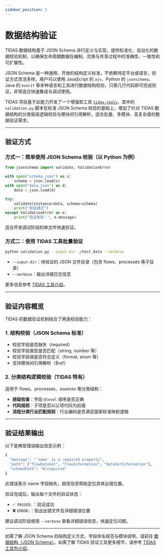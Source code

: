 ```yaml
---
sidebar_position: 3
---
```


# 数据结构验证

TIDAS 数据结构基于 JSON Schema 进行定义与实现，提供标准化、自动化的数据校验机制，以确保生命周期数据在编制、交换与共享过程中的准确性、一致性和可扩展性。

JSON Schema 是一种通用、开放的结构定义标准，不依赖特定平台或语言，验证方式灵活多样。用户可以使用 JavaScript 的 `ajv`、Python 的 `jsonschema`、Java 的 `everit` 等多种语言和工具进行数据结构校验，只需几行代码即可完成验证，非常适合快速集成与调试使用。

TIDAS 项目基于此能力开发了一个增强型工具 [`tidas-tools`](https://github.com/tiangong-lca/tidas-tools)，其中的 `validation.py` 脚本在标准 JSON Schema 校验的基础上，增加了针对 TIDAS 数据结构的分类层级逻辑校验与模块间引用解析，适合批量、多模块、高复杂度的数据验证需求。

---

## 验证方式

### 方式一：简单使用 JSON Schema 校验（以 Python 为例）

```python
from jsonschema import validate, ValidationError

with open("schema.json") as s:
    schema = json.load(s)
with open("data.json") as d:
    data = json.load(d)

try:
    validate(instance=data, schema=schema)
    print("验证通过")
except ValidationError as e:
    print("验证失败：", e.message)
```

适合开发调试阶段的单文件快速验证。

### 方式二：使用 TIDAS 工具批量验证

```bash
python validation.py --input-dir ./test_data --verbose
```

- `--input-dir`：待验证的 JSON 文件目录（包含 flows、processes 等子目录）
- `--verbose`：输出详细日志信息

更多信息参考 [TIDAS 工具介绍](/docs/category/tidas-tool)。

---

## 验证内容概览

TIDAS 的数据验证机制结合了两类校验能力：

### 1. 结构校验（JSON Schema 标准）

- 校验字段是否缺失（required）
- 校验字段类型是否匹配（string, number 等）
- 校验字段值是否符合定义（format, enum 等）
- 支持模块间引用解析（$ref）

### 2. 分类结构逻辑校验（TIDAS 特有）

适用于 flows、processes、sources 等分类结构：

- **层级检查**：字段 `@level` 顺序是否正确
- **代码规则**：子项是否以父项代码为前缀
- **流程分类行业匹配规则**：行业编码是否满足国家标准映射逻辑

---

## 验证结果输出

以下是典型错误输出信息示例：

```bash
{
  "message": "'name' is a required property",
  "path": ["flowDataSet", "flowInformation", "dataSetInformation"],
  "schemaPath": "#/required"
}
```

此错误表示 name 字段缺失，路径信息帮助定位具体出错位置。

验证完成后，输出每个文件的验证状态：

- ✅ `PASSED.`：验证成功
- ❌ `ERROR:`：指出出错文件及详细错误位置

建议调试阶段使用 `--verbose` 查看详细错误信息，快速定位问题。

---

如需了解 JSON Schema 的结构定义方式、字段命名规范与模块说明，请前往 [数据结构（JSON Schema）](json-schema.mdx)。如需了解 TIDAS 验证工具更多细节，请参考 [TIDAS工具包介绍](/docs/category/tidas-tool)。

